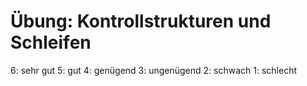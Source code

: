 # Übung: Kontrollstrukturen und Schleifen

6: sehr gut
5: gut
4: genügend
3: ungenügend
2: schwach
1: schlecht
<!--stackedit_data:
eyJoaXN0b3J5IjpbMTE2MDkyNjM3NiwtNjk3NTM0OTAxLDI3ND
YyNTM3MV19
-->